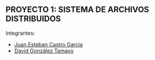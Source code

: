 ## PROYECTO 1: SISTEMA DE ARCHIVOS DISTRIBUIDOS

 Integrantes:

* [Juan Esteban Castro García](https://github.com/castro-1)
* [David González Tamayo](https://github.com/dgonzalezt2)




